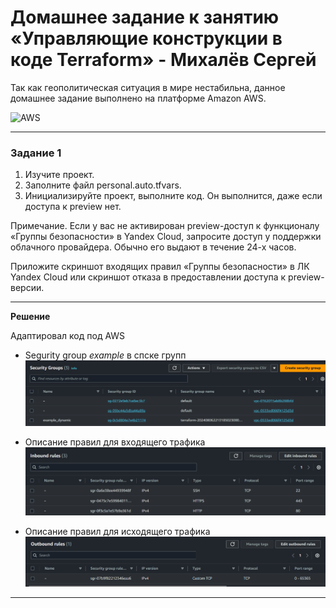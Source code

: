 # Домашнее задание к занятию «Управляющие конструкции в коде Terraform» - Михалёв Сергей

Так как геополитическая ситуация в мире нестабильна, данное домашнее задание выполнено на платформе Amazon AWS.

<image src="https://encrypted-tbn0.gstatic.com/images?q=tbn:ANd9GcTJEZ8qzIPaSZbld6HkjbcGXg9Eb51DT5HN7aRZVQzPn2Myo93Onq7PXtWMglYnTnMqy3c&usqp=CAU)" alt="AWS"  width="100" height="auto">

------

### Задание 1

1. Изучите проект.
2. Заполните файл personal.auto.tfvars.
3. Инициализируйте проект, выполните код. Он выполнится, даже если доступа к preview нет.

Примечание. Если у вас не активирован preview-доступ к функционалу «Группы безопасности» в Yandex Cloud, запросите доступ у поддержки облачного провайдера. Обычно его выдают в течение 24-х часов.

Приложите скриншот входящих правил «Группы безопасности» в ЛК Yandex Cloud или скриншот отказа в предоставлении доступа к preview-версии.

------

**Решение**

Адаптировал код под AWS
* Segurity group *example* в спске групп</br>
  <img src="images/Task_1_1.png" alt="Task_1_1.png" width="550" height="auto">
  
* Описание правил для входящего трафика</br>
  <img src="images/Task_1_2.png" alt="Task_1_2.png" width="550" height="auto">
  
* Описание правил для исходящего трафика</br>
  <img src="images/Task_1_3.png" alt="Task_1_3.png" width="550" height="auto">

-----
